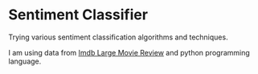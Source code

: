 # Sentiment Classifier

Trying various sentiment classification algorithms and techniques.

I am using data from [Imdb Large Movie Review](http://ai.stanford.edu/~amaas/data/sentiment/) and python programming language.

